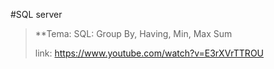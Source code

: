 #SQL server

> **Tema: SQL: Group By, Having, Min, Max Sum
>
> link: https://www.youtube.com/watch?v=E3rXVrTTROU

